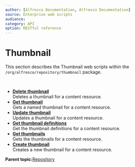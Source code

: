 ```yaml
---
author: [Alfresco Documentation, Alfresco Documentation]
source: Enterprise web scripts
audience: 
category: API
option: RESTful reference
---
```


# Thumbnail

This section describes the Thumbnail web scripts within the `/org/alfresco/repository/thumbnail` package.

 

-   **[Delete thumbnail](../references/RESTful-ThumbnailThumbnailDelete.md)**  
 Deletes a thumbnail for a content resource.
-   **[Get thumbnail](../references/RESTful-ThumbnailThumbnailGet.md)**  
 Gets a named thumbnail for a content resource.
-   **[Update thumbnail](../references/RESTful-ThumbnailThumbnailPut.md)**  
 Updates a thumbnail for a content resource.
-   **[Get thumbnail definitions](../references/RESTful-ThumbnailThumbnaildefinitionsGet.md)**  
 Get the thumbnail definitions for a content resource.
-   **[Get thumbnails](../references/RESTful-ThumbnailThumbnailsGet.md)**  
 Gets the thumbnails for a content resource.
-   **[Create thumbnail](../references/RESTful-ThumbnailThumbnailsPost.md)**  
 Creates a new thumbnail for a content resource.

**Parent topic:**[Repository](../references/RESTful-Repository.md)

